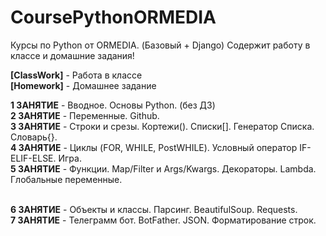 # CoursePythonORMEDIA
Курсы по Python от ORMEDIA. (Базовый + Django) Содержит работу в классе и домашние задания!

<b>[ClassWork]</b> - Работа в классе <br>
<b>[Homework]</b>  - Домашнее задание

<b>1 ЗАНЯТИЕ</b> - Вводное. Основы Python. (без ДЗ) <br>
<b>2 ЗАНЯТИЕ</b> - Переменные. Github. <br>
<b>3 ЗАНЯТИЕ</b> - Строки и срезы. Кортежи(). Списки[]. Генератор Списка. Словарь{}. <br>
<b>4 ЗАНЯТИЕ</b> - Циклы (FOR, WHILE, PostWHILE). Условный оператор IF-ELIF-ELSE. Игра. <br>
<b>5 ЗАНЯТИЕ</b> - Функции. Map/Filter и Args/Kwargs. Декораторы. Lambda. Глобальные переменные. <br> <br>

<b>6 ЗАНЯТИЕ</b> - Объекты и классы. Парсинг. BeautifulSoup. Requests. <br>
<b>7 ЗАНЯТИЕ</b> - Телеграмм бот. BotFather. JSON. Форматирование строк. <br>


